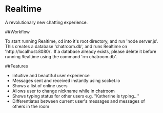 Realtime
======

A revolutionary new chatting experience.

##Workflow

To start running Realtime, cd into it's root directory, and run 'node server.js'. This creates a database 'chatroom.db', and runs Realtime on 'http://localhost:8080/'. If a database already exists, please delete it before running Realtime using the command 'rm chatroom.db'.

##Features

- Intuitive and beautiful user experience
- Messages sent and received instantly using socket.io
- Shows a list of online users
- Allows user to change nickname while in chatroom
- Shows typing status for other users e.g. "Katherine is typing..."
- Differentiates between current user's messages and messages of others in the room
